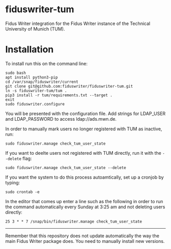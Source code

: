 # fiduswriter-tum

Fidus Writer integration for the Fidus Writer instance of the Technical University of Munich (TUM).

Installation
============

To install run this on the command line:

```
sudo bash
apt install python3-pip
cd /var/snap/fiduswriter/current
git clone git@github.com:fiduswriter/fiduswriter-tum.git
ln -s fiduswriter-tum/tum .
pip3 install -r tum/requirements.txt --target .
exit
sudo fiduswriter.configure
```

You will be presented with the configuration file. Add strings for LDAP_USER and LDAP_PASSWORD to access ldap://ads.mwn.de.

In order to manually mark users no longer registered with TUM as inactive, run:

```
sudo fiduswriter.manage check_tum_user_state
```

If you want to deelte users not registered with TUM directly, run it with the `--delete` flag:

```
sudo fiduswriter.manage check_tum_user_state --delete
```

If you want the system to do this process autoamtically, set up a cronjob by typing:

```
sudo crontab -e
```

In the editor that comes up enter a line such as the following in order to run the command automatically every Sunday at 3:25 am and not deleting users directly:

```
25 3 * * 7 /snap/bin/fiduswriter.manage check_tum_user_state
```

----
Remember that this repository does not update automatically the way the main Fidus Writer package does. You need to manually install new versions.
